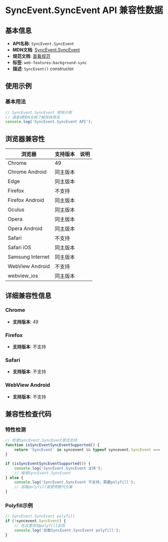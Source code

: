 # SyncEvent.SyncEvent API 兼容性数据

## 基本信息

- **API名称**: `SyncEvent.SyncEvent`
- **MDN文档**: [SyncEvent.SyncEvent](https://developer.mozilla.org/docs/Web/API/SyncEvent/SyncEvent)
- **规范文档**: [查看规范](https://wicg.github.io/background-sync/spec/#dom-syncevent-syncevent)
- **标签**: `web-features:background-sync`
- **描述**: `SyncEvent()` constructor

## 使用示例

### 基本用法

```javascript
// SyncEvent.SyncEvent 使用示例
// 请查阅MDN文档了解具体用法
console.log('SyncEvent.SyncEvent API');
```

## 浏览器兼容性

| 浏览器 | 支持版本 | 说明 |
|--------|----------|------|
| Chrome | 49 |  |
| Chrome Android | 同主版本 |  |
| Edge | 同主版本 |  |
| Firefox | 不支持 |  |
| Firefox Android | 同主版本 |  |
| Oculus | 同主版本 |  |
| Opera | 同主版本 |  |
| Opera Android | 同主版本 |  |
| Safari | 不支持 |  |
| Safari iOS | 同主版本 |  |
| Samsung Internet | 同主版本 |  |
| WebView Android | 不支持 |  |
| webview_ios | 同主版本 |  |

## 详细兼容性信息

### Chrome

- **支持版本**: 49

### Firefox

- **支持版本**: 不支持

### Safari

- **支持版本**: 不支持

### WebView Android

- **支持版本**: 不支持

## 兼容性检查代码

### 特性检测

```javascript
// 检查SyncEvent.SyncEvent是否支持
function isSyncEventSyncEventSupported() {
    return 'SyncEvent' in syncevent && typeof syncevent.SyncEvent === 'function';
}

if (isSyncEventSyncEventSupported()) {
    console.log('SyncEvent.SyncEvent 支持');
    // 使用SyncEvent.SyncEvent
} else {
    console.log('SyncEvent.SyncEvent 不支持，需要polyfill');
    // 加载polyfill或使用替代方案
}
```

### Polyfill示例

```javascript
// SyncEvent.SyncEvent polyfill
if (!syncevent.SyncEvent) {
    // 在这里添加polyfill实现
    console.log('加载SyncEvent.SyncEvent polyfill');
}
```

